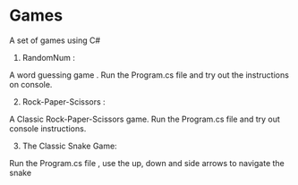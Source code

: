 # Games
A set of games using C# 


1. RandomNum :

A word guessing game . Run the Program.cs file and try out the instructions on console.

2. Rock-Paper-Scissors :

A Classic Rock-Paper-Scissors game. Run the Program.cs file and try out console instructions.

3. The Classic Snake Game:

Run the Program.cs file , use the up, down and side arrows to navigate the snake 
